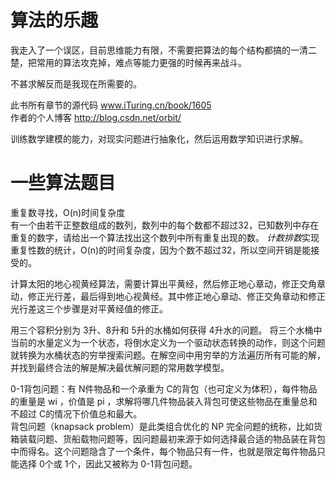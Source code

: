# 算法的乐趣
我走入了一个误区，目前思维能力有限，不需要把算法的每个结构都搞的一清二楚，把常用的算法攻克掉，难点等能力更强的时候再来战斗。    

不甚求解反而是我现在所需要的。  

此书所有章节的源代码 www.iTuring.cn/book/1605   
作者的个人博客 http://blog.csdn.net/orbit/  


训练数学建模的能力，对现实问题进行抽象化，然后运用数学知识进行求解。    

# 一些算法题目  
重复数寻找，O(n)时间复杂度  
有一个由若干正整数组成的数列，数列中的每个数都不超过32，已知数列中存在重复的数字，请给出一个算法找出这个数列中所有重复出现的数。
*计数排数*实现重复性数的统计，O(n)的时间复杂度，因为个数不超过32，所以空间开销是能接受的。    

计算太阳的地心视黄经算法，需要计算出平黄经，然后修正地心章动，修正交角章动，修正光行差，最后得到地心视黄经。其中修正地心章动、修正交角章动和修正光行差这三个步骤是对平黄经值的修正。

用三个容积分别为 3升、8升和 5升的水桶如何获得 4升水的问题。
将三个水桶中当前的水量定义为一个状态，将倒水定义为一个驱动状态转换的动作，则这个问题就转换为水桶状态的穷举搜索问题。在解空间中用穷举的方法遍历所有可能的解，并找到最终合法的解是解决最优解问题的常用数学模型。  


0-1背包问题：有 N件物品和一个承重为 C的背包（也可定义为体积），每件物品的重量是 wi ，价值是 pi ，求解将哪几件物品装入背包可使这些物品在重量总和不超过 C的情况下价值总和最大。  
背包问题（knapsack problem）是此类组合优化的 NP 完全问题的统称，比如货箱装载问题、货船载物问题等，因问题最初来源于如何选择最合适的物品装在背包中而得名。这个问题隐含了一个条件，每个物品只有一件，也就是限定每件物品只能选择 0个或 1个，因此又被称为 0-1背包问题。
